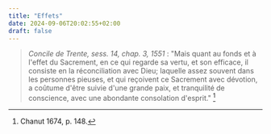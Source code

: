 ```yaml
---
title: "Effets"
date: 2024-09-06T20:02:55+02:00
draft: false
---
```



> *Concile de Trente, sess. 14, chap. 3, 1551* : "Mais quant au fonds et à l'effet du Sacrement, en ce qui regarde sa vertu, et son efficace, il consiste en la réconciliation avec Dieu; laquelle assez souvent dans les personnes pieuses, et qui reçoivent ce Sacrement avec dévotion, a coûtume d'être suivie d'une grande paix, et tranquilité de conscience, avec une abondante consolation d'esprit." [^1]

[^1]: Chanut 1674, p. 148.
